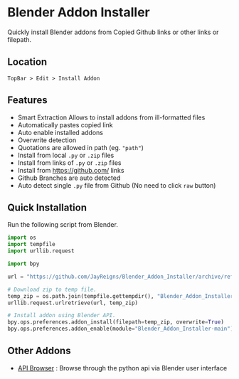 # Blender Addon Installer
Quickly install Blender addons from Copied Github links or other links or filepath.

## Location
`TopBar > Edit > Install Addon`

## Features
- Smart Extraction Allows to install addons from ill-formatted files
- Automatically pastes copied link
- Auto enable installed addons
- Overwrite detection
- Quotations are allowed in path (eg. `"path"`)
- Install from local `.py` or `.zip` files
- Install from links of `.py` or `.zip` files
- Install from https://github.com/ links
- Github Branches are auto detected
- Auto detect single `.py` file from Github (No need to click `raw` button)


## Quick Installation

Run the following script from Blender.

```python
import os
import tempfile
import urllib.request

import bpy

url = "https://github.com/JayReigns/Blender_Addon_Installer/archive/refs/heads/main.zip"

# Download zip to temp file.
temp_zip = os.path.join(tempfile.gettempdir(), "Blender_Addon_Installer.zip")
urllib.request.urlretrieve(url, temp_zip)

# Install addon using Blender API.
bpy.ops.preferences.addon_install(filepath=temp_zip, overwrite=True)
bpy.ops.preferences.addon_enable(module="Blender_Addon_Installer-main")
```


## Other Addons
- [API Browser](https://github.com/JayReigns/API_Browser) : Browse through the python api via Blender user interface